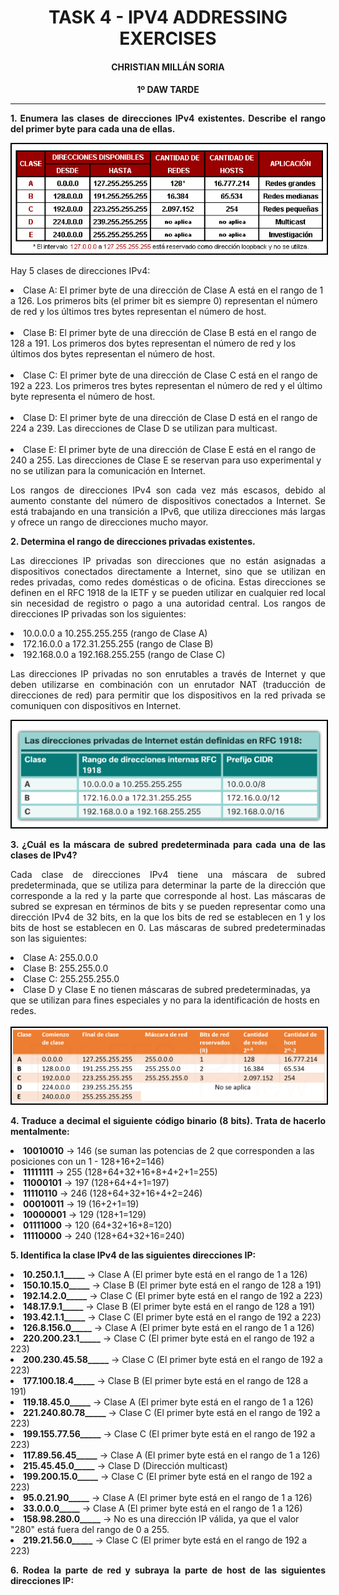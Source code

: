 <style>
  h1, h2, h3, h4, h5, h6{
    text-align: center;
    font-weight: bold;
    border: none;
    margin-bottom: 0px;
  }

  p{
    text-align: justify;
  }

  img{
    border: 2px solid black;
  }
</style>

<h1>TASK 4 - IPV4 ADDRESSING EXERCISES</h1>

<h4>CHRISTIAN MILLÁN SORIA</h4>

<h4>1º DAW TARDE</h4>

<hr>

<p><b>1. Enumera las clases de direcciones IPv4 existentes. Describe el rango del primer byte para cada una de ellas.</b></p>

<img src="img/1.png">

<p>Hay 5 clases de direcciones IPv4:</p>

<li>Clase A: El primer byte de una dirección de Clase A está en el rango de 1 a 126. Los primeros bits (el primer bit es siempre 0) representan el número de red y los últimos tres bytes representan el número de host.</li>

<br>

<li>Clase B: El primer byte de una dirección de Clase B está en el rango de 128 a 191. Los primeros dos bytes representan el número de red y los últimos dos bytes representan el número de host.</li>

<br>

<li>Clase C: El primer byte de una dirección de Clase C está en el rango de 192 a 223. Los primeros tres bytes representan el número de red y el último byte representa el número de host.</li>

<br>

<li>Clase D: El primer byte de una dirección de Clase D está en el rango de 224 a 239. Las direcciones de Clase D se utilizan para multicast.</li>

<br>

<li>Clase E: El primer byte de una dirección de Clase E está en el rango de 240 a 255. Las direcciones de Clase E se reservan para uso experimental y no se utilizan para la comunicación en Internet.</li>

<p>Los rangos de direcciones IPv4 son cada vez más escasos, debido al aumento constante del número de dispositivos conectados a Internet. Se está trabajando en una transición a IPv6, que utiliza direcciones más largas y ofrece un rango de direcciones mucho mayor.</p>

<p><b>2. Determina el rango de direcciones privadas existentes.</b></p>

<p>Las direcciones IP privadas son direcciones que no están asignadas a dispositivos conectados directamente a Internet, sino que se utilizan en redes privadas, como redes domésticas o de oficina. Estas direcciones se definen en el RFC 1918 de la IETF y se pueden utilizar en cualquier red local sin necesidad de registro o pago a una autoridad central. Los rangos de direcciones IP privadas son los siguientes:</p>

<li>10.0.0.0 a 10.255.255.255 (rango de Clase A)</li>

<li>172.16.0.0 a 172.31.255.255 (rango de Clase B)</li>

<li>192.168.0.0 a 192.168.255.255 (rango de Clase C)</li>

<p>Las direcciones IP privadas no son enrutables a través de Internet y que deben utilizarse en combinación con un enrutador NAT (traducción de direcciones de red) para permitir que los dispositivos en la red privada se comuniquen con dispositivos en Internet.</p>

<img src="img/2.png">

<p><b>3. ¿Cuál es la máscara de subred predeterminada para cada una de las clases de IPv4?</b></p>

<p>Cada clase de direcciones IPv4 tiene una máscara de subred predeterminada, que se utiliza para determinar la parte de la dirección que corresponde a la red y la parte que corresponde al host. Las máscaras de subred se expresan en términos de bits y se pueden representar como una dirección IPv4 de 32 bits, en la que los bits de red se establecen en 1 y los bits de host se establecen en 0. Las máscaras de subred predeterminadas son las siguientes:</p>

<li>Clase A: 255.0.0.0</li>

<li>Clase B: 255.255.0.0</li>

<li>Clase C: 255.255.255.0</li>

<li>Clase D y Clase E no tienen máscaras de subred predeterminadas, ya que se utilizan para fines especiales y no para la identificación de hosts en redes.</li>

<br>

<img src="img/3.png">

<p><b>4. Traduce a decimal el siguiente código binario (8 bits). Trata de hacerlo mentalmente:</b></p>

<li><b>10010010</b> -> 146 (se suman las potencias de 2 que corresponden a las posiciones con un 1 - 128+16+2=146)</li>

<li><b>11111111</b> -> 255 (128+64+32+16+8+4+2+1=255)</li>

<li><b>11000101</b> -> 197 (128+64+4+1=197)</li>

<li><b>11110110</b> -> 246 (128+64+32+16+4+2=246)</li>

<li><b>00010011</b> -> 19 (16+2+1=19)</li>

<li><b>10000001</b> -> 129 (128+1=129)</li>

<li><b>01111000</b> -> 120 (64+32+16+8=120)</li>

<li><b>11110000</b> -> 240 (128+64+32+16=240)</li>

<p><b>5. Identifica la clase IPv4 de las siguientes direcciones IP:</b></p>

<li><b>10.250.1.1_____</b> -> Clase A (El primer byte está en el rango de 1 a 126)</li>

<li><b>150.10.15.0_____</b> -> Clase B (El primer byte está en el rango de 128 a 191)</li>

<li><b>192.14.2.0_____</b> -> Clase C (El primer byte está en el rango de 192 a 223)</li>

<li><b>148.17.9.1_____</b> -> Clase B (El primer byte está en el rango de 128 a 191)</li>

<li><b>193.42.1.1_____</b> -> Clase C (El primer byte está en el rango de 192 a 223)</li>

<li><b>126.8.156.0_____</b> -> Clase A (El primer byte está en el rango de 1 a 126)</li>

<li><b>220.200.23.1_____</b> -> Clase C (El primer byte está en el rango de 192 a 223)</li>

<li><b>200.230.45.58_____</b> -> Clase C (El primer byte está en el rango de 192 a 223)</li>

<li><b>177.100.18.4_____</b> -> Clase B (El primer byte está en el rango de 128 a 191)</li>

<li><b>119.18.45.0_____</b> -> Clase A (El primer byte está en el rango de 1 a 126)</li>

<li><b>221.240.80.78_____</b> -> Clase C (El primer byte está en el rango de 192 a 223)</li>

<li><b>199.155.77.56_____</b> -> Clase C (El primer byte está en el rango de 192 a 223)</li>

<li><b>117.89.56.45_____</b> -> Clase A (El primer byte está en el rango de 1 a 126)</li>

<li><b>215.45.45.0_____</b> -> Clase D (Dirección multicast)</li>

<li><b>199.200.15.0_____</b> -> Clase C (El primer byte está en el rango de 192 a 223)</li>

<li><b>95.0.21.90_____</b> -> Clase A (El primer byte está en el rango de 1 a 126)</li>

<li><b>33.0.0.0_____</b> -> Clase A (El primer byte está en el rango de 1 a 126)</li>

<li><b>158.98.280.0_____</b> -> No es una dirección IP válida, ya que el valor "280" está fuera del rango de 0 a 255.</li>

<li><b>219.21.56.0_____</b> -> Clase C (El primer byte está en el rango de 192 a 223)</li>

<p><b>6. Rodea la parte de red y subraya la parte de host de las siguientes direcciones IP:</b></p>


